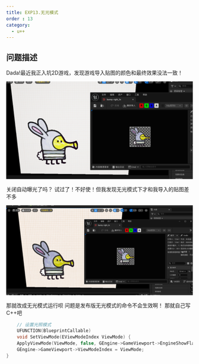 ```yaml
---
title: EXP13.无光模式
order : 13
category:
  - u++
---
```


## 问题描述

<chatmessage avatar="../../assets/emoji/new7.png" :avatarWidth="40">
Dada!最近我正入坑2D游戏，发现游戏导入贴图的颜色和最终效果没法一致！
</chatmessage>

![](..%2Fassets%2FUnlit001.png)


<chatmessage avatar="../../assets/emoji/bqb (2).png" :avatarWidth="40" alignLeft>
关闭自动曝光了吗？
</chatmessage>

<chatmessage avatar="../../assets/emoji/new7.png" :avatarWidth="40">
试过了！不好使！但我发现无光模式下才和我导入的贴图差不多
</chatmessage>

![](..%2Fassets%2FUnlit002.png)

<chatmessage avatar="../../assets/emoji/bqb (2).png" :avatarWidth="40" alignLeft>
那就改成无光模式运行呗
</chatmessage>

<chatmessage avatar="../../assets/emoji/new1.png" :avatarWidth="40">
问题是发布版无光模式的命令不会生效啊！
</chatmessage>

<chatmessage avatar="../../assets/emoji/bqb (1).png" :avatarWidth="40" alignLeft>
那就自己写C++吧
</chatmessage>


```cpp
	// 设置光照模式
	UFUNCTION(BlueprintCallable)
	void SetViewMode(EViewModeIndex ViewMode) {
	ApplyViewMode(ViewMode, false, GEngine->GameViewport->EngineShowFlags);
	GEngine->GameViewport->ViewModeIndex = ViewMode;
}
```
